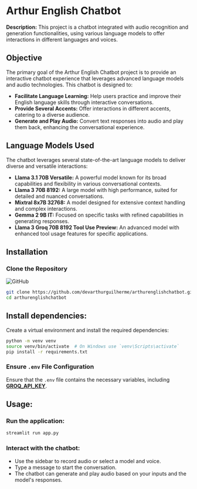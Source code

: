 # Arthur English Chatbot

**Description:** This project is a chatbot integrated with audio recognition and generation functionalities, using various language models to offer interactions in different languages and voices.

## Objective

The primary goal of the Arthur English Chatbot project is to provide an interactive chatbot experience that leverages advanced language models and audio technologies. This chatbot is designed to:

- **Facilitate Language Learning:** Help users practice and improve their English language skills through interactive conversations.
- **Provide Several Accents:** Offer interactions in different accents, catering to a diverse audience.
- **Generate and Play Audio:** Convert text responses into audio and play them back, enhancing the conversational experience.

## Language Models Used

The chatbot leverages several state-of-the-art language models to deliver diverse and versatile interactions:

- **Llama 3.1 70B Versatile:** A powerful model known for its broad capabilities and flexibility in various conversational contexts.
- **Llama 3 70B 8192:** A large model with high performance, suited for detailed and nuanced conversations.
- **Mixtral 8x7B 32768:** A model designed for extensive context handling and complex interactions.
- **Gemma 2 9B IT:** Focused on specific tasks with refined capabilities in generating responses.
- **Llama 3 Groq 70B 8192 Tool Use Preview:** An advanced model with enhanced tool usage features for specific applications.

## Installation

### Clone the Repository

![GitHub](https://img.shields.io/badge/GitHub-Clone-blue)

```bash
git clone https://github.com/devarthurguilherme/arthurenglishchatbot.git
cd arthurenglishchatbot
```

## Install dependencies:

Create a virtual environment and install the required dependencies:

```bash
python -m venv venv
source venv/bin/activate  # On Windows use `venv\Scripts\activate`
pip install -r requirements.txt
```

### Ensure `.env` File Configuration

Ensure that the `.env` file contains the necessary variables, including [**GROQ_API_KEY**](https://console.groq.com/keys).

## Usage:

### Run the application:

```bash
streamlit run app.py
```

### Interact with the chatbot:

- Use the sidebar to record audio or select a model and voice.
- Type a message to start the conversation.
- The chatbot can generate and play audio based on your inputs and the model's responses.
